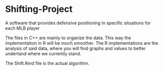 # Shifting-Project
A software that provides defensive positioning in specific situations for each MLB player

The files in C++ are mainly to organize the data. This way the implementation in R will be much smoother.
The R implementations are the analysis of said data, where you will find graphs and values to better undertand 
where we currently stand.

The Shift.Rmd file is the actual algorithm.
